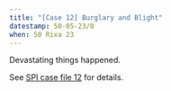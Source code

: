 ```yaml
---
title: "[Case 12] Burglary and Blight"
datestamp: 50-05-23/0
when: 50 Rixa 23
---
```


Devastating things happened.

See [SPI case file 12](https://docs.google.com/document/d/1ZBq8NvJuY40O4KA1M9oqnbB9zFjo_Ot3IUUYMtz2jhw/edit) for details.
